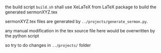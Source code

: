 the build script ```build.sh``` shall use XeLaTeX from LaTeX package to build the generated sermonXYZ.tex

sermonXYZ.tex files are generated by ```../projects/generate_sermon.py```.

any manual modification in the tex source file here would be overwritten by the python script

so try to do changes in ```../projects/``` folder
